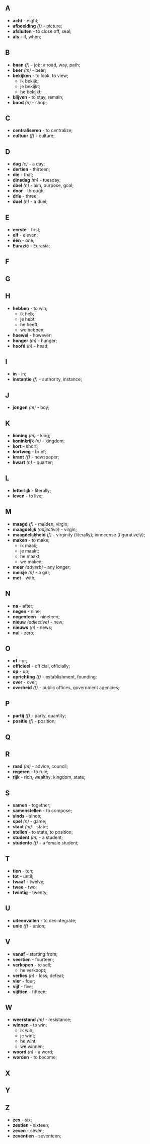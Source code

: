 ## A
* **acht** - eight;
* **afbeelding** *(f)* - picture;
* **afsluiten** - to close off, seal;
* **als** - if, when;

## B
* **baan** *(f)* - job; a road, way, path;
* **beer** *(m)* - bear;
* **bekijken** - to look, to view;
  * ik bekijk;
  * je bekijkt;
  * he bekijkt;
* **blijven** - to stay, remain;
* **bood** *(n)* - shop;

## C
* **centraliseren** - to centralize;
* **cultuur** *(f)* - culture;

## D
* **dag** *(c)* - a day;
* **dertien** - thirteen;
* **die** - that;
* **dinsdag** *(m)* - tuesday;
* **doel** *(n)* - aim, purpose, goal;
* **door** - through;
* **drie** - three;
* **duel** *(n)* - a duel;

## E
* **eerste** - first;
* **elf** - eleven;
* **één** - one;
* **Eurazië** - Eurasia;

## F
## G
## H
* **hebben** - to win;
  * ik heb;
  * je hebt;
  * he heeft;
  * we hebben;
* **hoewel** - however;
* **honger** *(m)* - hunger;
* **hoofd** *(n)* - head;

## I
* **in** - in;
* **instantie** *(f)* - authority, instance;

## J
* **jongen** *(m)* - boy;

## K
* **koning** *(m)* - king;
* **koninkrijk** *(n)* - kingdom;
* **kort** - short;
* **kortweg** - brief;
* **krant** *(f)* - newspaper;
* **kwart** *(n)* - quarter;

## L
* **letterlijk** - literally;
* **leven** - to live;

## M
* **maagd** *(f)* - maiden, virgin;
* **maagdelijk** *(adjective)* - virgin;
* **maagdelijkheid** *(f)* - virginity (literally); innocense (figuratively);
* **maken** - to make;
  * ik maak;
  * je maakt;
  * he maakt;
  * we maken;
* **meer** *(adverb)* - any longer;
* **meisje** *(n)* - a girl;
* **met** - with;

## N
* **na** - after;
* **negen** - nine;
* **negenteen** - nineteen;
* **nieuw** *(adjective)* - new;
* **nieuws** *(n)* - news;
* **nul** - zero;

## O
* **of** - or;
* **officieel** - official, officially;
* **op** - up;
* **oprichting** *(f)* - establishment, founding;
* **over** - over;
* **overheid** *(f)* - public offices, government agencies;

## P
* **partij** *(f)* - party, quantity;
* **positie** *(f)* - position;

## Q
## R
* **raad** *(m)* - advice, council;
* **regeren** - to rule;
* **rijk** - rich, wealthy; kingdom, state;

## S
* **samen** - together;
* **samenstellen** - to compose;
* **sinds** - since;
* **spel** *(n)* - game;
* **staat** *(m)* - state;
* **stellen** - to state, to position;
* **student** *(m)* - a student;
* **studente** *(f)* - a female student;

## T
* **tien** - ten;
* **tot** - until;
* **twaaf** - twelve;
* **twee** - two;
* **twintig** - twenty;

## U
* **uiteenvallen** - to desintegrate;
* **unie** *(f)* - union;

## V
* **vanaf** - starting from;
* **veertien** - fourteen;
* **verkopen** - to sell;
  * he verkoopt;
* **verlies** *(n)* - loss, defeat;
* **vier** - four;
* **vijf** - five;
* **vijftien** - fifteen;

## W
* **weerstand** *(m)* - resistance;
* **winnen** - to win;
  * ik win;
  * je wint;
  * he wint;
  * we winnen;
* **woord** *(n)* - a word;
* **worden** - to become;

## X
## Y
## Z
* **zes** - six;
* **zestien** - sixteen;
* **zeven** - seven;
* **zeventien** - seventeen;
